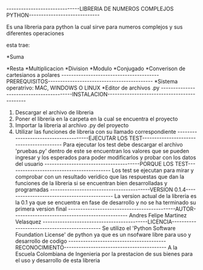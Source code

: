 ------------------------------LIBRERIA DE NUMEROS COMPLEJOS PYTHON-----------------------------

Es una libreria para python la cual sirve para numeros complejos y sus diferentes operaciones

esta trae:

*Suma

*Resta
*Multiplicacion
*Division
*Modulo
*Conjugado
*Converison de cartesianos a polares
----------------------------------------PREREQUISITOS-------------------------------------------
*Sistema operatrivo: MAC, WINDOWS O LINUX
*Editor de archivos .py
-----------------------------------------INSTALACION--------------------------------------------
1. Descargar el archivo de libreria
2. Poner el libreria en la carpeta en la cual se encuentra el proyecto
3. Importar la libreria al archivo .py del proyecto
4. Utilizar las funciones de libreria con su llamado correspondiente
--------------------------------------EJECUTAR LOS TEST-----------------------------------------
Para ejecutar los test debe descargar el archivo 'pruebas.py' dentro de este se encuentran los 
valores que se pueden ingresar y los esperados para poder modificarlos y probar con los datos 
del usuario
---------------------------------------PORQUE LOS TEST------------------------------------------
Los test se ejecutan para mirar y comprobar con un resultado veridico que las respuestas que
dan la funciones de la libreria si se encuentran bien desarrolladas y programadas
-----------------------------------------VERSION 0.1.4--------------------------------------------
La version actual de la libreria es la 0.1 ya que se encuentra en fase de desarrollo y no se ha 
terminado su primera version final
--------------------------------------------AUTOR-----------------------------------------------
Andres Felipe Martinez Velasquez
-------------------------------------------LICENCIA---------------------------------------------
Se utilizo el 'Python Software Foundation License' de python ya que es un nsofware libre para uso 
y desarrollo de codigo
----------------------------------------RECONOCIMIENTO------------------------------------------
A la Escuela Colombiana de Ingenieria por la prestacion de sus bienes para el uso y desarrollo de 
esta libreria


